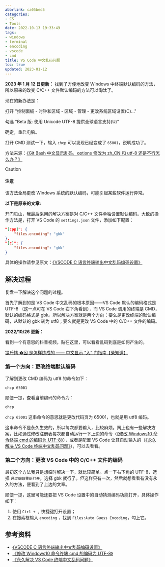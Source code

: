 ```yaml
---
abbrlink: ca05bed5
categories:
- CS
- Tools
date: 2022-10-13 19:33:49
tags:
- windows
- terminal
- encoding
- vscode
- cmd
title: VS Code 中文乱码问题
toc: true
updated: 2023-01-12
---
```


**2023 年 1 月 12 日更新：** 找到了方便地改变 Windows 中终端默认编码的方法，所以原来的改变 C/C++ 文件默认编码的方法可以淘汰了。

<!--more-->

现在的新办法是：

打开 "控制面板 - 时钟和区域 - 区域 - 管理 - 更改系统区域设置(C)..."

勾选 "Beta 版: 使用 Unicode UTF-8 提供全球语言支持(U)"

确定，重启电脑。

打开 CMD 测试一下，输入 `chcp` 可以发现已经变成了 `65001`，说明成功了。

方法来源：[《Git Bash 中文显示乱码，options 修改为 zh_CN 和 utf-8 还是不行怎么办？》](https://blog.csdn.net/weixin_44285445/article/details/112325994)

> [!Caution]
> #### 注意
>
> 该方法全局更改 Windows 系统的默认编码，可能引起某些软件运行异常。

**以下是原来的文章:**

开门见山，我最后采用的解决方案是对 C/C++ 文件单独设置默认编码。大致的操作方法是，打开 VS Code 的 `settings.json` 文件，添加如下配置：

```json
"[cpp]": {
    "files.encoding": "gbk"
},
"[c]": {
    "files.encoding": "gbk"
}
```

具体的操作请参见原文：[《VSCODE C 语言终端输出中文乱码编码设置》](https://blog.csdn.net/qq_45538473/article/details/107258234)

## 解决过程

复盘一下解决这个问题的过程。

首先了解到的是 VS Code 中文乱码的根本原因——VS Code 默认的编码格式是 UTF-8 （这一点可在 VS Code 右下角看到），而 VS Code 调用的终端是 CMD，默认的编码格式是 gbk。所以解决方案就是两个方向：要么是更改终端的默认编码，从默认的 gbk 转为 utf8；要么就是更改 VS Code 中的 C/C++ 文件的编码。

**2022/10/26 更新：**

看到一个有意思的科普视频，贴在这里，可以看看乱码到底是如何产生的。

[锟斤拷 �⊠ 是怎样炼成的 —— 中文显示 “⼊” 门指南【柴知道】](https://www.bilibili.com/video/BV1cB4y177QR/)

### 第一个方向：更改终端默认编码

了解到更改 CMD 编码为 utf8 的命令如下：

```bash
chcp 65001
```

顺便一提，查看当前编码的命令为：

```bash
chcp
```

`chcp 65001` 这串命令的意思就是更改代码页为 65001，也就是用 utf8 编码。

这串命令不是永久生效的，所以每次都要输入，比较麻烦。网上也有一些解决方案，比如通过修改注册表每次都自动运行一下上边的命令（[《修改 Windows10 命令终端 cmd 的编码为 UTF-8》](https://www.jianshu.com/p/f40e494dc01d)），或者是配置 VS Code 让其自动输入的（[《永久解决 VS Code 终端中文乱码问题》](https://blog.csdn.net/lzyws739307453/article/details/89823900)），可以去看看。

### 第二个方向：更改 VS Code 中的 C/C++ 文件的编码

最初这个方法我只是想临时解决一下，就比较简单。点一下右下角的 UTF-8，选择 `通过编码重新打开`，选择 gbk 就行了。但这样只有一次，然后就想看看有没有永久的方法，便看到了上边的文章。

顺便一提，这里可能还要把 VS Code 设置中的自动猜测编码功能打开，具体操作如下：

1. 使用 `Ctrl + ,` 快捷键打开设置；
2. 在搜索框输入 `encoding` ，找到 `Files:Auto Guess Encoding`，勾上它。

## 参考资料

- [《VSCODE C 语言终端输出中文乱码编码设置》](https://blog.csdn.net/qq_45538473/article/details/107258234)
- [《修改 Windows10 命令终端 cmd 的编码为 UTF-8》](https://www.jianshu.com/p/f40e494dc01d)
- [《永久解决 VS Code 终端中文乱码问题》](https://blog.csdn.net/lzyws739307453/article/details/89823900)
